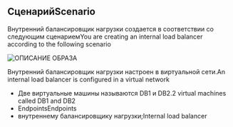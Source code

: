 ## <a name="scenario"></a><span data-ttu-id="3a356-101">Сценарий</span><span class="sxs-lookup"><span data-stu-id="3a356-101">Scenario</span></span>

<span data-ttu-id="3a356-102">Внутренний балансировщик нагрузки создается в соответствии со следующим сценарием</span><span class="sxs-lookup"><span data-stu-id="3a356-102">You are creating an internal load balancer according to the following scenario</span></span>

![ОПИСАНИЕ ОБРАЗА](./media/load-balancer-get-started-ilb-scenario-include/figure1.png)

<span data-ttu-id="3a356-104">Внутренний балансировщик нагрузки настроен в виртуальной сети.</span><span class="sxs-lookup"><span data-stu-id="3a356-104">An internal load balancer is configured in a virtual network</span></span>

* <span data-ttu-id="3a356-105">Две виртуальные машины называются DB1 и DB2.</span><span class="sxs-lookup"><span data-stu-id="3a356-105">2 virtual machines called DB1 and DB2</span></span>
* <span data-ttu-id="3a356-106">Endpoints</span><span class="sxs-lookup"><span data-stu-id="3a356-106">Endpoints</span></span>
* <span data-ttu-id="3a356-107">внутреннему балансировщику нагрузки;</span><span class="sxs-lookup"><span data-stu-id="3a356-107">Internal load balancer</span></span>
